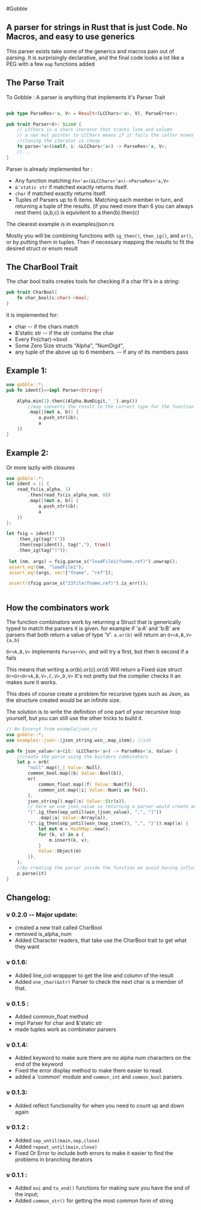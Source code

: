 #Gobble

## A parser for strings in Rust that is just Code. No Macros, and easy to use generics

This parser exists take some of the generics and macros pain out of parsing.  It is surprisingly declarative, and the final code looks a lot like a PEG with a few ```map``` functions added

## The Parse Trait

To Gobble : A parser is anything that implements it's Parser Trait

```rust

pub type ParseRes<'a, V> = Result<(LCChars<'a>, V), ParseError>;

pub trait Parser<V>: Sized {
    // LCChars is a chars iterator that tracks line and column
    // a non mut pointer to LCChars means if it fails the caller knows for sure it hasnt changed.
    //cloning the iterator is cheap
    fn parse<'a>(&self, i: &LCChars<'a>) -> ParseRes<'a, V>;
    //...
}
```
Parser is already implemented for :

* Any function matching ```Fn<'a>(&LCChars<'a>)->ParseRes<'a,V>```
* ```&'static str``` if matched exactly returns itself.
* ```char``` if matched exactly returns itself.
* Tuples of Parsers up to 6 items. Matching each member in turn, and returning a tuple of the results. (if you need more than 6 you can always nest them) (a,b,c) is equivilent to a.then(b).then(c)

The clearest example is in examples/json.rs 

Mostly you will be combining functions with ```ig_then()```, ```then_ig()```, and ```or()```, or by putting them in tuples.
Then if necessary mapping the results to fit the desired struct or enum result

## The CharBool Trait

The char bool traits creates tools for checking if a char fit's in a string:
```rust 
pub trait CharBool{
    fn char_bool(c:char)->bool;
}
```
it is implemented for:
* char  -- if the chars match
* &'static str -- if the str contains the char
* Every Fn(char)->bool
* Some Zero Size structs "Alpha", "NumDigit",
* any tuple of the above up to 6 members. -- if any of its members pass

## Example 1:

```rust
use gobble::*;
pub fn ident()=>impl Parser<String>{

    Alpha.min(1).then((Alpha,NumDigit,'_').any())
        //map converts the result to the correct type for the function
        .map(|(mut a, b)| {
            a.push_str(&b);
            a
    })
}
```

## Example 2:
Or more lazily with closures

```rust
use gobble::*;
let ident = || {
    read_fs(is_alpha, 1)
        .then(read_fs(is_alpha_num, 0))
        .map(|(mut a, b)| {
            a.push_str(&b);
            a
    })
};

let fsig = ident()
    .then_ig(tag("("))
    .then(sep(ident(), tag(","), true))
    .then_ig(tag(")"));
 
 let (nm, args) = fsig.parse_s("loadFile1(fname,ref)").unwrap();
 assert_eq!(nm, "loadFile1");
 assert_eq!(args, vec!["fname", "ref"]);

 assert!(fsig.parse_s("23file(fname,ref)").is_err());
 
 ```
## How the combinators work
 
The function combinators work by returning a Struct that is generically typed to match the parsers it is given.
for example if 'a:A' and 'b:B' are parsers that both return a value of type 'V'. ```a.or(b)``` will return an ```Or<A,B,V>{a,b}```

```Or<A,B,V>``` implements ```Parser<V>```, and will try a first, but then b second if a fails

This means that writing a.or(b).or(c).or(d) Will return a Fixed size struct ```Or<Or<Or<A,B,V>,C,V>,D,V>```  It's not pretty but the compiler checks it an makes sure it works.

This does of course create a problem for recursive types such as Json, as the structure created would be an infinite size.

The solution is to write the definition of one part of your recursive loop yourself, but you can still use the other tricks to build it.

```rust
// An Excerpt from example/json.rs 
use gobble::*;
use examples::json::{json_string,wsn_,map_item}; //ish

pub fn json_value<'a>(it: &LCChars<'a>) -> ParseRes<'a, Value> {
    //create the parse using the builders combinators
    let p = or6(
        "null".map(|_| Value::Null),
        common_bool.map(|b| Value::Bool(b)),
        or(
            common_float.map(|f| Value::Num(f)),
            common_int.map(|i| Value::Num(i as f64)),
        ),
        json_string().map(|s| Value::Str(s)),
        // here we use json_value so returning a parser would create an infinite size object
        "[".ig_then(sep_until(wsn_(json_value), ",", "]"))
            .map(|a| Value::Array(a)),
        "{".ig_then(sep_until(wsn_(map_item()), ",", "}")).map(|a| {
            let mut m = HashMap::new();
            for (k, v) in a {
                m.insert(k, v);
            }
            Value::Object(m)
        }),
    );
    //by creating the parser inside the function we avoid having infinitely sized objects but we can still have it look PEG enough to read easily
    p.parse(it)
}
```

## Changelog:
### v 0.2.0 -- Major update:
* created a new trait called CharBool
* removed is_alpha_num
* Added Character readers, that take use the CharBool trait to get what they want


### v 0.1.6:
* Added line_col wrappper to get the line and column of the result
* Added ```one_char(&str)```  Parser to check the next char is a member of that.

### v 0.1.5 :
* Added common_float method
* impl Parser for char and &'static str
* made tuples work as combinator parsers


### v 0.1.4: 
* Added keyword to make sure there are no alpha num characters on the end of the keyword
* Fixed the error display method to make them easier to read.
* added a 'common' module and ```common_int``` and ```common_bool``` parsers

### v 0.1.3:
* Added reflect functionality for when you need to count up and down again

### v 0.1.2 : 
* Added  ```sep_until(main,sep,close)```
* Added ```repeat_until(main,close)```
* Fixed Or Error to include both errors to make it easier to find the problems in branching iterators

### v 0.1.1 :

* Added ```eoi``` and ```to_end()``` functions for making sure you have the end of the input;
* Added ```common_str()``` for getting the most common form of string
